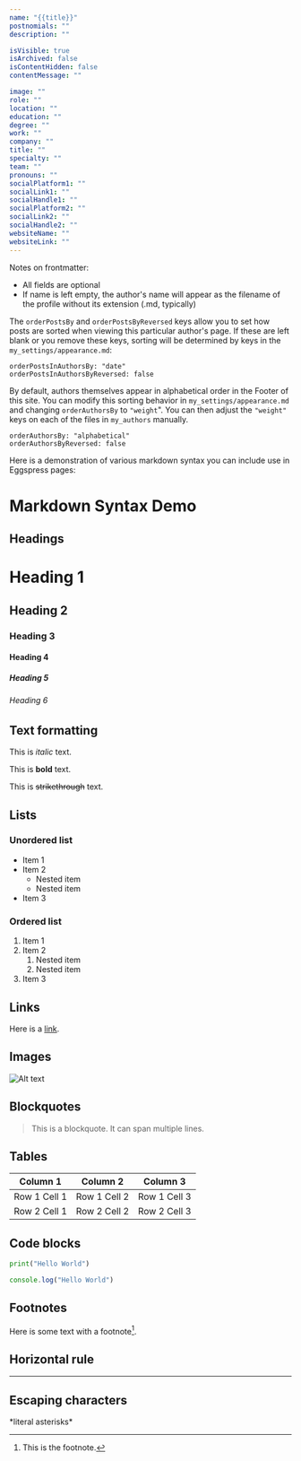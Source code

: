 ```yaml
---
name: "{{title}}"
postnomials: ""
description: ""

isVisible: true
isArchived: false
isContentHidden: false
contentMessage: ""

image: ""
role: ""
location: ""
education: ""
degree: ""
work: ""
company: ""
title: ""
specialty: ""
team: ""
pronouns: ""
socialPlatform1: ""
socialLink1: ""
socialHandle1: ""
socialPlatform2: ""
socialLink2: ""
socialHandle2: ""
websiteName: ""
websiteLink: ""
---
```


Notes on frontmatter:

- All fields are optional
- If name is left empty, the author's name will appear as the filename of the profile without its extension (.md, typically)

The `orderPostsBy` and `orderPostsByReversed` keys allow you to set how posts are sorted when viewing this particular author's page. If these are left blank or you remove these keys, sorting will be determined by keys in the `my_settings/appearance.md`:

```
orderPostsInAuthorsBy: "date"
orderPostsInAuthorsByReversed: false
```

By default, authors themselves appear in alphabetical order in the Footer of this site. You can modify this sorting behavior in `my_settings/appearance.md` and changing `orderAuthorsBy` to `"weight`". You can then adjust the `"weight"` keys on each of the files in `my_authors` manually.

```
orderAuthorsBy: "alphabetical"
orderAuthorsByReversed: false
```

Here is a demonstration of various markdown syntax you can include use in Eggspress pages:

# Markdown Syntax Demo

## Headings

# Heading 1

## Heading 2

### Heading 3

#### Heading 4

##### Heading 5

###### Heading 6

## Text formatting

This is _italic_ text.

This is **bold** text.

This is ~~strikethrough~~ text.

## Lists

### Unordered list

- Item 1
- Item 2
  - Nested item
  - Nested item
- Item 3

### Ordered list

1. Item 1
2. Item 2
   1. Nested item
   2. Nested item
3. Item 3

## Links

Here is a [link](https://www.example.com).

## Images

![Alt text](image.jpg)

## Blockquotes

> This is a blockquote.
> It can span multiple lines.

## Tables

| Column 1     | Column 2     | Column 3     |
| ------------ | ------------ | ------------ |
| Row 1 Cell 1 | Row 1 Cell 2 | Row 1 Cell 3 |
| Row 2 Cell 1 | Row 2 Cell 2 | Row 2 Cell 3 |

## Code blocks

```python
print("Hello World")
```

```javascript
console.log("Hello World")
```

## Footnotes

Here is some text with a footnote[^1].

[^1]: This is the footnote.

## Horizontal rule

---

## Escaping characters

\*literal asterisks\*
